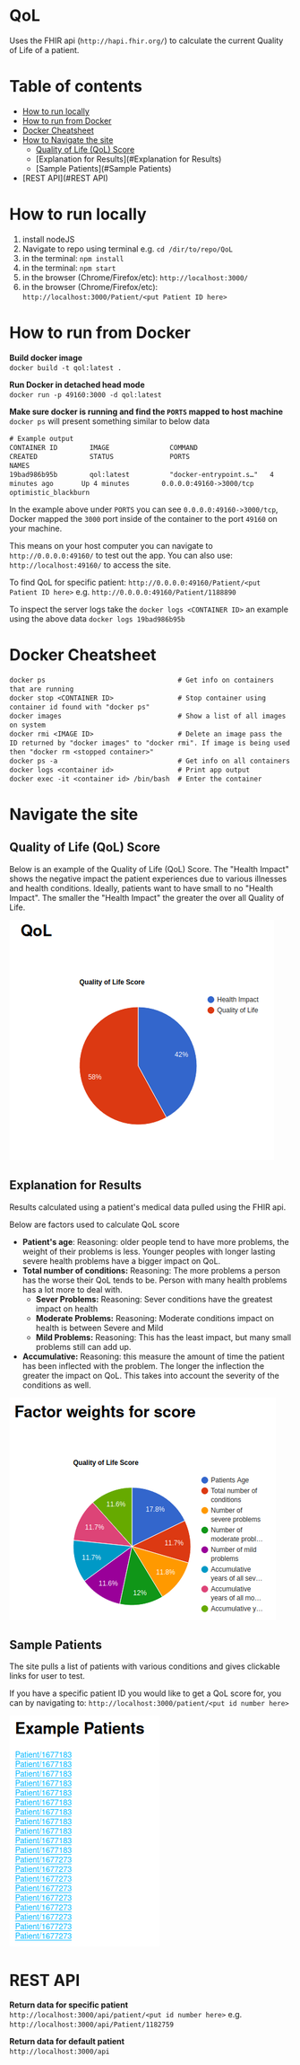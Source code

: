 # QoL
Uses the FHIR api (`http://hapi.fhir.org/`) to calculate the current Quality of Life of a patient. 

Table of contents
=================

<!--ts-->
   * [How to run locally](#how-to-run-locally)
   * [How to run from Docker](#how-to-run-from-docker)
   * [Docker Cheatsheet](#Docker-Cheatsheet)
   * [How to Navigate the site](#navigate-the-site)
      * [Quality of Life (QoL) Score](#Quality-of-Life-(QoL)-Score)
      * [Explanation for Results](#Explanation for Results)
      * [Sample Patients](#Sample Patients)
   * [REST API](#REST API)
<!--te-->

How to run locally
==================
1. install nodeJS
1. Navigate to repo using terminal e.g. `cd /dir/to/repo/QoL`
1. in the terminal: `npm install`
1. in the terminal: `npm start`
1. in the browser (Chrome/Firefox/etc): `http://localhost:3000/`
1. in the browser (Chrome/Firefox/etc): `http://localhost:3000/Patient/<put Patient ID here>`

How to run from Docker
======================
**Build docker image**  
`docker build -t qol:latest .`

**Run Docker in detached head mode**  
`docker run -p 49160:3000 -d qol:latest`

**Make sure docker is running and find the `PORTS` mapped to host machine**    
`docker ps` will present something similar to below data

```
# Example output
CONTAINER ID        IMAGE               COMMAND                  CREATED             STATUS              PORTS                     NAMES
19bad986b95b        qol:latest          "docker-entrypoint.s…"   4 minutes ago       Up 4 minutes        0.0.0.0:49160->3000/tcp   optimistic_blackburn
```
In the example above under `PORTS` you can see `0.0.0.0:49160->3000/tcp`, Docker mapped the `3000` port inside of the container to the port `49160` on your machine.   
 
This means on your host computer you can navigate to `http://0.0.0.0:49160/` to test out the app. You can also use: `http://localhost:49160/` to access the site.

To find QoL for specific patient: `http://0.0.0.0:49160/Patient/<put Patient ID here>` e.g. `http://0.0.0.0:49160/Patient/1188890`

To inspect the server logs take the `docker logs <CONTAINER ID>` an example using the above data `docker logs 19bad986b95b`

Docker Cheatsheet
=================
```
docker ps                                 # Get info on containers that are running
docker stop <CONTAINER ID>                # Stop container using container id found with "docker ps"
docker images                             # Show a list of all images on system
docker rmi <IMAGE ID>                     # Delete an image pass the ID returned by "docker images" to "docker rmi". If image is being used then "docker rm <stopped container>"
docker ps -a                              # Get info on all containers
docker logs <container id>                # Print app output
docker exec -it <container id> /bin/bash  # Enter the container
```

Navigate the site
=================

Quality of Life (QoL) Score
---------------------------
Below is an example of the Quality of Life (QoL) Score. The "Health Impact" shows the negative impact the patient experiences due to various illnesses and health conditions. Ideally, patients want to have small to no "Health Impact". The smaller the "Health Impact" the greater the over all Quality of Life.

![The End Score](./images/qol-score.png)


Explanation for Results
-----------------------
Results calculated using a patient's medical data pulled using the FHIR api.

Below are factors used to calculate QoL score
* **Patient's age**: Reasoning: older people tend to have more problems, the weight of their problems is less. Younger peoples with longer lasting severe health problems have a bigger impact on QoL.
* **Total number of conditions:** Reasoning: The more problems a person has the worse their QoL tends to be. Person with many health problems has a lot more to deal with.
    * **Sever Problems:** Reasoning: Sever conditions have the greatest impact on health
    * **Moderate Problems:** Reasoning: Moderate conditions impact on health is between Severe and Mild
    * **Mild Problems:** Reasoning: This has the least impact, but many small problems still can add up.
* **Accumulative:** Reasoning: this measure the amount of time the patient has been inflected with the problem. The longer the inflection the greater the impact on QoL. This takes into account the severity of the conditions as well.

![The End Score](./images/explanation.png)

Sample Patients
---------------
The site pulls a list of patients with various conditions and gives clickable links for user to test.  

If you have a specific patient ID you would like to get a QoL score for, you can by navigating to: `http://localhost:3000/patient/<put id number here>`

![Sample Patients](./images/sample.png)

REST API
========

**Return data for specific patient**  
`http://localhost:3000/api/patient/<put id number here>` e.g. `http://localhost:3000/api/Patient/1182759`

**Return data for default patient**  
`http://localhost:3000/api`